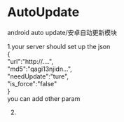 # AutoUpdate
android auto update/安卓自动更新模块  
  
1.your server should set up the json  
{  
"url":"http://....",  
"md5":"qagi13njidn...",  
"needUpdate":"ture",  
"is_force":"false"  
}  
you can add other param  
  
2.

